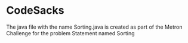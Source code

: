 # CodeSacks
The java file with the name Sorting.java is created as part of the Metron Challenge for the problem Statement named Sorting
